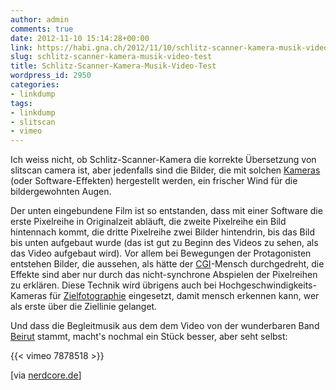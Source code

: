 ```yaml
---
author: admin
comments: true
date: 2012-11-10 15:14:28+00:00
link: https://habi.gna.ch/2012/11/10/schlitz-scanner-kamera-musik-video-test/
slug: schlitz-scanner-kamera-musik-video-test
title: Schlitz-Scanner-Kamera-Musik-Video-Test
wordpress_id: 2950
categories:
- linkdump
tags:
- linkdump
- slitscan
- vimeo
---
```


Ich weiss nicht, ob Schlitz-Scanner-Kamera die korrekte Übersetzung von slitscan camera ist, aber jedenfalls sind die Bilder, die mit solchen [Kameras](https://en.wikipedia.org/wiki/Slit-scan_photography) (oder Software-Effekten) hergestellt werden, ein frischer Wind für die bildergewohnten Augen.

Der unten eingebundene Film ist so entstanden, dass mit einer Software die erste Pixelreihe in Originalzeit abläuft, die zweite Pixelreihe ein Bild hintennach kommt, die dritte Pixelreihe zwei Bilder hintendrin, bis das Bild bis unten aufgebaut wurde (das ist gut zu Beginn des Videos zu sehen, als das Video aufgebaut wird). Vor allem bei Bewegungen der Protagonisten entstehen Bilder, die aussehen, als hätte der [CGI](https://en.wikipedia.org/wiki/Computer-generated_imagery)-Mensch durchgedreht, die Effekte sind aber nur durch das nicht-synchrone Abspielen der Pixelreihen zu erklären. Diese Technik wird übrigens auch bei Hochgeschwindigkeits-Kameras für [Zielfotographie](https://en.wikipedia.org/wiki/Photo_finish) eingesetzt, damit mensch erkennen kann, wer als erste über die Ziellinie gelanget.

Und dass die Begleitmusik aus dem dem Video von der wunderbaren Band [Beirut](http://beirutband.com) stammt, macht's nochmal ein Stück besser, aber seht selbst:

{{< vimeo 7878518 >}}

[via [nerdcore.de](http://www.crackajack.de/2012/11/08/choreographed-slit-scan-dance/)]
